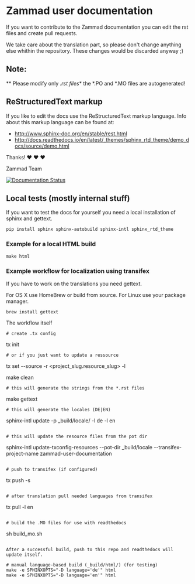 # Zammad user documentation

If you want to contribute to the Zammad documentation you can edit the rst files and create pull requests.

We take care about the translation part, so please don't change anything else whithin the repository. These changes would be discarded anyway ;)

## Note:
** Please modify only *.rst files** the *.PO and *.MO files are autogenerated!

## ReStructuredText markup

If you like to edit the docs use the ReStructuredText markup language. Info about this markup language can be found at:

- http://www.sphinx-doc.org/en/stable/rest.html
- http://docs.readthedocs.io/en/latest/_themes/sphinx_rtd_theme/demo_docs/source/demo.html

Thanks! ❤ ❤ ❤

  Zammad Team

[![Documentation Status](https://readthedocs.org/projects/zammad-user-documentation/badge/?version=latest)](https://zammad-user-documentation.readthedocs.io/de/latest/)

## Local tests (mostly internal stuff)

If you want to test the docs for yourself you need a local installation of sphinx and gettext.

```
pip install sphinx sphinx-autobuild sphinx-intl sphinx_rtd_theme

```

### Example for a local HTML build

```
make html
```

### Example workflow for localization using transifex

If you have to work on the translations you need gettext.

For OS X use HomeBrew or build from source. For Linux use your package manager.

```
brew install gettext
```

The workflow itself
```
# create .tx config
```
tx init
```
# or if you just want to update a ressource
```
tx set --source -r <project_slug.resource_slug> -l <lang> <file>

make clean
```
# this will generate the strings from the *.rst files
```
make gettext
```
# this will generate the locales (DE|EN)
```
sphinx-intl update -p _build/locale/ -l de -l en
```

# this will update the resource files from the pot dir
```
sphinx-intl update-txconfig-resources --pot-dir _build/locale --transifex-project-name zammad-user-documentation
```

# push to transifex (if configured)
```
tx push -s
```

# after translation pull needed languages from transifex
```
tx pull -l en
```

# build the .MO files for use with readthedocs

```
sh build_mo.sh
```

After a successful build, push to this repo and readthedocs will update itself.

# manual language-based build (_build/html/) (for testing)
make -e SPHINXOPTS="-D language='de'" html
make -e SPHINXOPTS="-D language='en'" html

```
